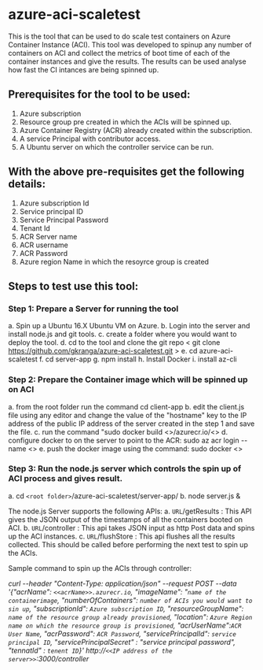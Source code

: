 # azure-aci-scaletest
This is the tool that can be used to do scale test containers on Azure Container Instance (ACI). This tool was developed to spinup any number of containers on ACI and collect the metrics of boot time of each of the container instances and give the results. The results can be used analyse how fast the CI intances are  being spinned up.

## Prerequisites for the tool to be used:
 1. Azure subscription
 2. Resource group pre created in which the ACIs will be spinned up.
 3. Azure Container Registry (ACR) already created within the subscription.
 4. A service Principal with contributor access.
 5. A Ubuntu server on which the controller service can be run.
 
 ## With the above pre-requisites get the following details:
 1. Azure subscription Id
 2. Service principal ID
 3. Service Principal Password
 4. Tenant Id
 5. ACR Server name
 6. ACR username
 7. ACR Password
 8. Azure region Name in which the resoyrce group is created
 
 ## Steps to test use this tool:
 
 ### Step 1: Prepare a Server for running the tool
  a. Spin up a Ubuntu 16.X Ubuntu VM on Azure.
  b. Login into the server and install node.js and git tools.
  c. create a folder where you would want to deploy the tool.
  d. cd to the tool and clone the git repo < git clone https://github.com/gkranga/azure-aci-scaletest.git >
  e. cd azure-aci-scaletest
  f. cd server-app
  g. npm install
  h. Install Docker
  i. install az-cli
  
 
 ### Step 2: Prepare the Container image which will be spinned up on ACI
  a. from the root folder run the command cd client-app
  b. edit the client.js file using any editor and change the value of the "hostname" key to the IP address of the public IP address of the server created in the step 1 and save the file.
  c. run the command "sudo docker build <<ACR username>>/azurecr.io/<<name of your choice of the docker image>>
  d. configure docker to on the server to point to the ACR: sudo az acr login --name <<acr username>>
  e. push the docker image using the command: sudo docker <<complaete path with image name from c above>>
 
 
 ### Step 3: Run the node.js server which controls the spin up of ACI process and gives result.
  a. cd `<root folder>`/azure-aci-scaletest/server-app/
  b. node server.js &
 
 The node.js Server supports the following APIs:
 a. `URL`/getResults : This API gives the JSON output of the timestamps of all the containers booted on ACI.
 b. `URL`/controller : This api takes JSON input as http Post data and spins up the ACI instances.
 c. `URL`/flushStore : This api flushes all the results collected. This should be called before performing the next test to spin up the ACIs.
 
 Sample command to spin up the ACIs through controller: 
 
 *curl --header "Content-Type: application/json" --request POST --data '{"acrName": `<<acrName>>.azurecr.io`, "imageName": "`name of the containerimage`, "numberOfContainers": `number of ACIs you would want to sin up`, "subscriptionId": `Azure subscription ID`, "resourceGroupName": `name of the resource group already provisioned`, "location": `Azure Region name on which the resource group is provisioned`, "acrUserName":`ACR User Name`, "acrPassword": `ACR Password`, "servicePrincipalId": `service principal ID`, "servicePrincipalSecret" : "service principal password", "tennatId" : `tenent ID`}' http://`<<IP address of the server>>`:3000/controller*
 
 
  
